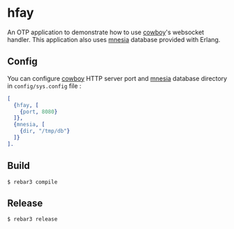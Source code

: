 hfay
=====

An OTP application to demonstrate how to use [cowboy][1]'s websocket handler.
This application also uses [mnesia][2] database provided with Erlang.

Config
------

You can configure [cowboy][1] HTTP server port and [mnesia][2] database directory in `config/sys.config` file :

```erlang
[
  {hfay, [
    {port, 8080}
  ]},
  {mnesia, [
    {dir, "/tmp/db"}
  ]}
].
```

Build
-----

    $ rebar3 compile

Release
-------

    $ rebar3 release

[1]: https://github.com/ninenines/cowboy
[2]: http://erlang.org/doc/man/mnesia.html
